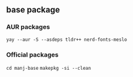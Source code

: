 ## base package
### AUR packages
`yay --aur -S --asdeps tldr++ nerd-fonts-meslo`

### Official packages
`cd manj-base`
`makepkg -si --clean`
